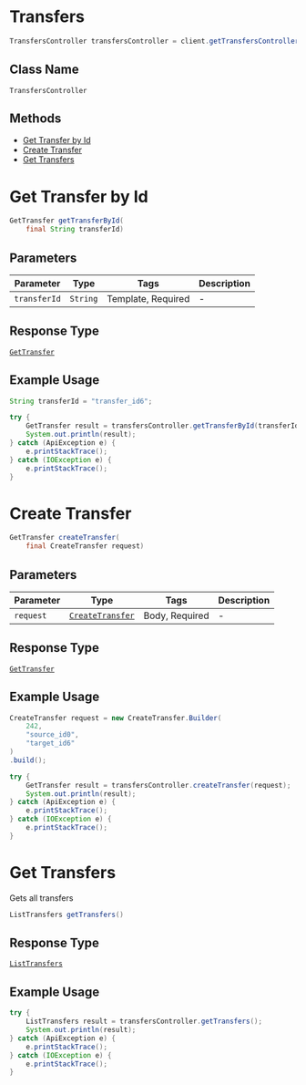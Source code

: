 # Transfers

```java
TransfersController transfersController = client.getTransfersController();
```

## Class Name

`TransfersController`

## Methods

* [Get Transfer by Id](../../doc/controllers/transfers.md#get-transfer-by-id)
* [Create Transfer](../../doc/controllers/transfers.md#create-transfer)
* [Get Transfers](../../doc/controllers/transfers.md#get-transfers)


# Get Transfer by Id

```java
GetTransfer getTransferById(
    final String transferId)
```

## Parameters

| Parameter | Type | Tags | Description |
|  --- | --- | --- | --- |
| `transferId` | `String` | Template, Required | - |

## Response Type

[`GetTransfer`](../../doc/models/get-transfer.md)

## Example Usage

```java
String transferId = "transfer_id6";

try {
    GetTransfer result = transfersController.getTransferById(transferId);
    System.out.println(result);
} catch (ApiException e) {
    e.printStackTrace();
} catch (IOException e) {
    e.printStackTrace();
}
```


# Create Transfer

```java
GetTransfer createTransfer(
    final CreateTransfer request)
```

## Parameters

| Parameter | Type | Tags | Description |
|  --- | --- | --- | --- |
| `request` | [`CreateTransfer`](../../doc/models/create-transfer.md) | Body, Required | - |

## Response Type

[`GetTransfer`](../../doc/models/get-transfer.md)

## Example Usage

```java
CreateTransfer request = new CreateTransfer.Builder(
    242,
    "source_id0",
    "target_id6"
)
.build();

try {
    GetTransfer result = transfersController.createTransfer(request);
    System.out.println(result);
} catch (ApiException e) {
    e.printStackTrace();
} catch (IOException e) {
    e.printStackTrace();
}
```


# Get Transfers

Gets all transfers

```java
ListTransfers getTransfers()
```

## Response Type

[`ListTransfers`](../../doc/models/list-transfers.md)

## Example Usage

```java
try {
    ListTransfers result = transfersController.getTransfers();
    System.out.println(result);
} catch (ApiException e) {
    e.printStackTrace();
} catch (IOException e) {
    e.printStackTrace();
}
```

